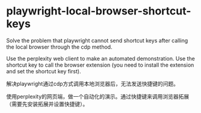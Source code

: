 # playwright-local-browser-shortcut-keys
Solve the problem that playwright cannot send shortcut keys after calling the local browser through the cdp method.

Use the perplexity web client to make an automated demonstration. Use the shortcut key to call the browser extension (you need to install the extension and set the shortcut key first).

解决playwright通过cdp方式调用本地浏览器后，无法发送快捷键的问题。

使用perplexity的网页端，做一个自动化的演示。通过快捷键来调用浏览器拓展（需要先安装拓展并设置快捷键）。

